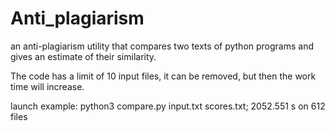 # Anti_plagiarism
an anti-plagiarism utility that compares two texts of python programs and gives an estimate of their similarity. 

The code has a limit of 10 input files, it can be removed, but then the work time will increase.

launch example: python3 compare.py input.txt scores.txt;
2052.551 s on 612 files
